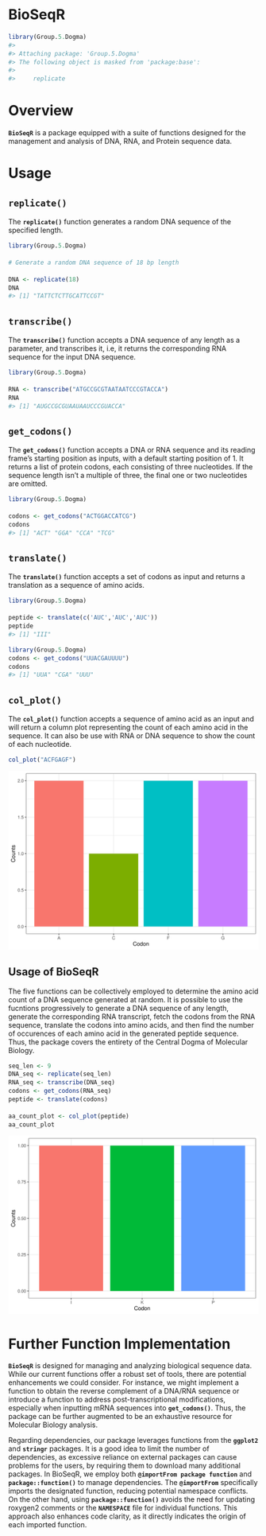BioSeqR
================

``` r
library(Group.5.Dogma)
#> 
#> Attaching package: 'Group.5.Dogma'
#> The following object is masked from 'package:base':
#> 
#>     replicate
```

# Overview

**`BioSeqR`** is a package equipped with a suite of functions designed
for the management and analysis of DNA, RNA, and Protein sequence data.

# Usage

## `replicate()`

The **`replicate()`** function generates a random DNA sequence of the
specified length.

``` r
library(Group.5.Dogma)

# Generate a random DNA sequence of 18 bp length

DNA <- replicate(18)
DNA
#> [1] "TATTCTCTTGCATTCCGT"
```

## `transcribe()`

The **`transcribe()`** function accepts a DNA sequence of any length as
a parameter, and transcribes it, i.e, it returns the corresponding RNA
sequence for the input DNA sequence.

``` r
library(Group.5.Dogma)

RNA <- transcribe("ATGCCGCGTAATAATCCCGTACCA")
RNA
#> [1] "AUGCCGCGUAAUAAUCCCGUACCA"
```

## `get_codons()`

The **`get_codons()`** function accepts a DNA or RNA sequence and its
reading frame’s starting position as inputs, with a default starting
position of 1. It returns a list of protein codons, each consisting of
three nucleotides. If the sequence length isn’t a multiple of three, the
final one or two nucleotides are omitted.

``` r
library(Group.5.Dogma)

codons <- get_codons("ACTGGACCATCG")
codons
#> [1] "ACT" "GGA" "CCA" "TCG"
```

## `translate()`

The **`translate()`** function accepts a set of codons as input and
returns a translation as a sequence of amino acids.

``` r
library(Group.5.Dogma)

peptide <- translate(c('AUC','AUC','AUC'))
peptide
#> [1] "III"
```

``` r
library(Group.5.Dogma)
codons <- get_codons("UUACGAUUUU")
codons
#> [1] "UUA" "CGA" "UUU"
```

## `col_plot()`

The **`col_plot()`** function accepts a sequence of amino acid as an
input and will return a column plot representing the count of each amino
acid in the sequence. It can also be use with RNA or DNA sequence to
show the count of each nucleotide.

``` r
col_plot("ACFGAGF")
```

![](README_files/figure-gfm/unnamed-chunk-7-1.svg)<!-- -->

## Usage of BioSeqR

The five functions can be collectively employed to determine the amino
acid count of a DNA sequence generated at random. It is possible to use
the fucntions progressively to generate a DNA sequence of any length,
generate the corresponding RNA transcript, fetch the codons from the RNA
sequence, translate the codons into amino acids, and then find the
number of occurences of each amino acid in the generated peptide
sequence. Thus, the package covers the entirety of the Central Dogma of
Molecular Biology.

``` r
seq_len <- 9
DNA_seq <- replicate(seq_len)
RNA_seq <- transcribe(DNA_seq)
codons <- get_codons(RNA_seq)
peptide <- translate(codons)

aa_count_plot <- col_plot(peptide)
aa_count_plot
```

![](README_files/figure-gfm/unnamed-chunk-8-1.svg)<!-- -->

# Further Function Implementation

**`BioSeqR`** is designed for managing and analyzing biological sequence
data. While our current functions offer a robust set of tools, there are
potential enhancements we could consider. For instance, we might
implement a function to obtain the reverse complement of a DNA/RNA
sequence or introduce a function to address post-transcriptional
modifications, especially when inputting mRNA sequences into
**`get_codons()`**. Thus, the package can be further augmented to be an
exhaustive resource for Molecular Biology analysis.

Regarding dependencies, our package leverages functions from the
**`ggplot2`** and **`stringr`** packages. It is a good idea to limit the
number of dependencies, as excessive reliance on external packages can
cause problems for the users, by requiring them to download many
additional packages. In BioSeqR, we employ both
**`@importFrom package function`** and **`package::function()`** to
manage dependencies. The **`@importFrom`** specifically imports the
designated function, reducing potential namespace conflicts. On the
other hand, using **`package::function()`** avoids the need for updating
roxygen2 comments or the **`NAMESPACE`** file for individual functions.
This approach also enhances code clarity, as it directly indicates the
origin of each imported function.
